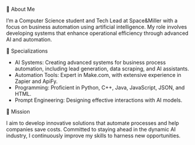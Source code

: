 
🌟 About Me

I’m a Computer Science student and Tech Lead at Space&Miller with a focus on business automation using artificial intelligence. My role involves developing systems that enhance operational efficiency through advanced AI and automation.

🚀 Specializations

- AI Systems: Creating advanced systems for business process automation, including lead generation, data scraping, and AI assistants.
- Automation Tools: Expert in Make.com, with extensive experience in Zapier and ApiFy.
- Programming: Proficient in Python, C++, Java, JavaScript, JSON, and HTML.
- Prompt Engineering: Designing effective interactions with AI models.

🎯 Mission

I aim to develop innovative solutions that automate processes and help companies save costs. Committed to staying ahead in the dynamic AI industry, I continuously improve my skills to harness new opportunities.
